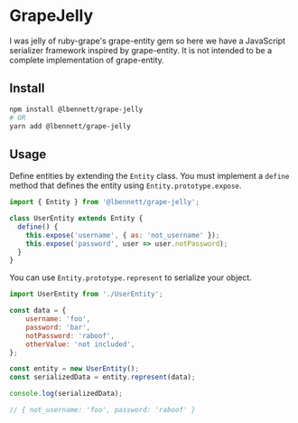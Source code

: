 # GrapeJelly

I was jelly of ruby-grape's grape-entity gem so here we have a JavaScript
serializer framework inspired by grape-entity. It is not intended to be a
complete implementation of grape-entity.

## Install

```bash
npm install @lbennett/grape-jelly
# OR
yarn add @lbennett/grape-jelly
```

## Usage

Define entities by extending the `Entity` class.
You must implement a `define` method that defines the entity using
`Entity.prototype.expose`.

```js
import { Entity } from '@lbennett/grape-jelly';

class UserEntity extends Entity {
  define() {
    this.expose('username', { as: 'not_username' });
    this.expose('password', user => user.notPassword);
  }
}
```

You can use `Entity.prototype.represent` to serialize your object.

```js
import UserEntity from './UserEntity';

const data = {
    username: 'foo',
    password: 'bar',
    notPassword: 'raboof',
    otherValue: 'not included',
};

const entity = new UserEntity();
const serializedData = entity.represent(data);

console.log(serializedData);

// { not_username: 'foo', password: 'raboof' }
```
